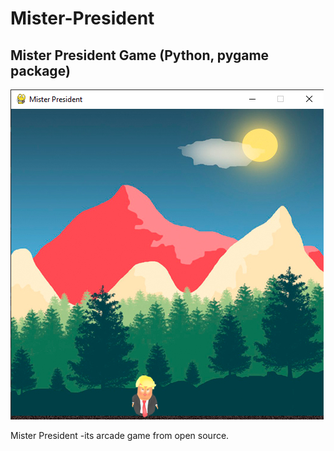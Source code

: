 # Mister-President
## Mister President Game (Python, pygame package)
![Alt Text](https://github.com/ElenaKiriakova/Mister-President/blob/master/images/screen.png?raw=true)

Mister President -its arcade game from open source.

